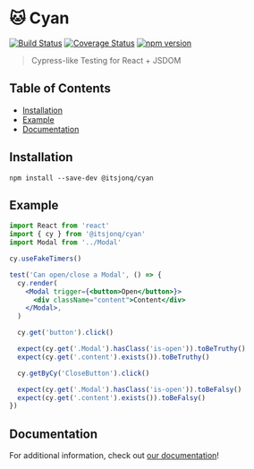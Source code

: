 # 🐱 Cyan

[![Build Status](https://travis-ci.org/itsjonq/cyan.svg?branch=master)](https://travis-ci.org/itsjonq/cyan)
[![Coverage Status](https://coveralls.io/repos/github/ItsJonQ/cyan/badge.svg?branch=master)](https://coveralls.io/github/ItsJonQ/cyan?branch=master)
[![npm version](https://badge.fury.io/js/%40itsjonq%2Fcyan.svg)](https://badge.fury.io/js/%40itsjonq%2Fcyan)

> Cypress-like Testing for React + JSDOM

## Table of Contents

<!-- START doctoc generated TOC please keep comment here to allow auto update -->
<!-- DON'T EDIT THIS SECTION, INSTEAD RE-RUN doctoc TO UPDATE -->

- [Installation](#installation)
- [Example](#example)
- [Documentation](#documentation)

<!-- END doctoc generated TOC please keep comment here to allow auto update -->

## Installation

```
npm install --save-dev @itsjonq/cyan
```

## Example

```jsx
import React from 'react'
import { cy } from '@itsjonq/cyan'
import Modal from '../Modal'

cy.useFakeTimers()

test('Can open/close a Modal', () => {
  cy.render(
    <Modal trigger={<button>Open</button>}>
      <div className="content">Content</div>
    </Modal>,
  )

  cy.get('button').click()

  expect(cy.get('.Modal').hasClass('is-open')).toBeTruthy()
  expect(cy.get('.content').exists()).toBeTruthy()

  cy.getByCy('CloseButton').click()

  expect(cy.get('.Modal').hasClass('is-open')).toBeFalsy()
  expect(cy.get('.content').exists()).toBeFalsy()
})
```

## Documentation

For additional information, check out [our documentation](https://cyan-testing.netlify.com)!
